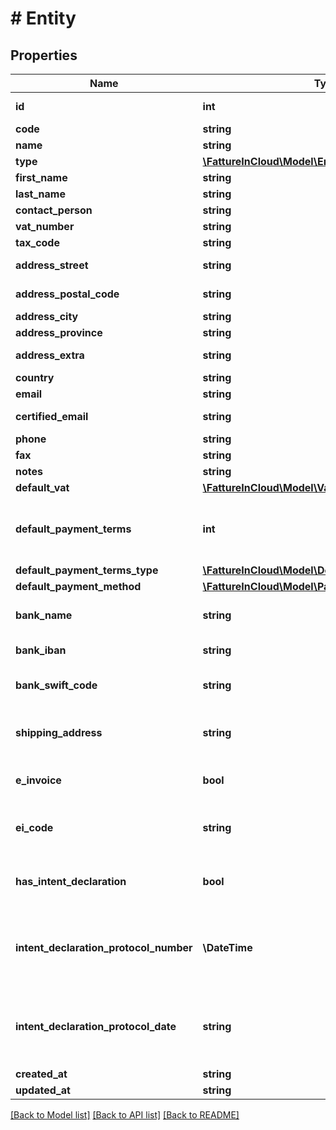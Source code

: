 # # Entity

## Properties

Name | Type | Description | Notes
------------ | ------------- | ------------- | -------------
**id** | **int** | Unique identifier | [optional]
**code** | **string** | Code. | [optional]
**name** | **string** | Name | [optional]
**type** | [**\FattureInCloud\Model\EntityType**](EntityType.md) |  | [optional]
**first_name** | **string** | First name. | [optional]
**last_name** | **string** | Last name. | [optional]
**contact_person** | **string** |  | [optional]
**vat_number** | **string** | Vat number | [optional]
**tax_code** | **string** | Tax code. | [optional]
**address_street** | **string** | Street address. | [optional]
**address_postal_code** | **string** | Postal code. | [optional]
**address_city** | **string** | City. | [optional]
**address_province** | **string** | Province. | [optional]
**address_extra** | **string** | Address extra info. | [optional]
**country** | **string** | Country | [optional]
**email** | **string** | Email. | [optional]
**certified_email** | **string** | Certified email. | [optional]
**phone** | **string** | Phone. | [optional]
**fax** | **string** | Fax. | [optional]
**notes** | **string** | Extra notes. | [optional]
**default_vat** | [**\FattureInCloud\Model\VatType**](VatType.md) |  | [optional]
**default_payment_terms** | **int** | [Only for client] Default payment terms. | [optional]
**default_payment_terms_type** | [**\FattureInCloud\Model\DefaultPaymentTermsType**](DefaultPaymentTermsType.md) |  | [optional]
**default_payment_method** | [**\FattureInCloud\Model\PaymentMethod**](PaymentMethod.md) |  | [optional]
**bank_name** | **string** | [Only for client] Bank name. | [optional]
**bank_iban** | **string** | [Only for client] Iban. | [optional]
**bank_swift_code** | **string** | [Only for client] Bank swift code. | [optional]
**shipping_address** | **string** | [Only for client] Shipping address. | [optional]
**e_invoice** | **bool** | [Only for client] Use e-invoices. | [optional]
**ei_code** | **string** | [Only for client] E-invoices code. | [optional]
**has_intent_declaration** | **bool** | [Only for client] Has intent declaration. | [optional]
**intent_declaration_protocol_number** | **\DateTime** | [Only for client] Intent declaration protocol number. | [optional]
**intent_declaration_protocol_date** | **string** | [Only for client] Intent declaration protocol date. | [optional]
**created_at** | **string** |  | [optional]
**updated_at** | **string** |  | [optional]

[[Back to Model list]](../../README.md#models) [[Back to API list]](../../README.md#endpoints) [[Back to README]](../../README.md)

